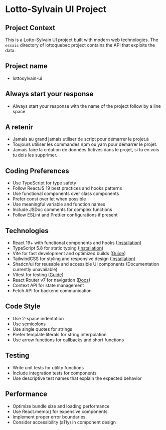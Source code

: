 # Lotto-Sylvain UI Project

## Project Context
This is a Lotto-Sylvain UI project built with modern web technologies. 
The `essais` directory of lottoquebec project contains the API that exploits the data.

## Project name
- lottosylvain-ui

## Always start your response
- Always start your response with the name of the project follow by a line space

## A retenir
- Jamais au grand jamais utiliser de script pour démarrer le projet.à
- Toujours utiliser les commandes npm ou yarn pour démarrer le projet.
- Jamais faire la création de données fictives dans le projet, si tu en vois tu dois les supprimer.

## Coding Preferences
- Use TypeScript for type safety
- Follow ReactJS 19 best practices and hooks patterns
- Use functional components over class components
- Prefer const over let when possible
- Use meaningful variable and function names
- Include JSDoc comments for complex functions
- Follow ESLint and Prettier configurations if present

## Technologies
- React 19+ with functional components and hooks ([Installation](https://react.dev/learn/installation))
- TypeScript 5.8 for static typing ([Installation](https://www.typescriptlang.org/download/))
- Vite for fast development and optimized builds ([Guide](https://vite.dev/guide/))
- TailwindCSS for styling and responsive design ([Installation](https://tailwindcss.com/docs/installation))
- Shadcn/ui for reusable and accessible UI components (Documentation currently unavailable)
- Vitest for testing ([Guide](https://vitest.dev/guide/))
- React Router v7 for navigation ([Docs](https://reactrouter.com/home))
- Context API for state management
- Fetch API for backend communication

## Code Style
- Use 2-space indentation
- Use semicolons
- Use single quotes for strings
- Prefer template literals for string interpolation
- Use arrow functions for callbacks and short functions

## Testing
- Write unit tests for utility functions
- Include integration tests for components
- Use descriptive test names that explain the expected behavior

## Performance
- Optimize bundle size and loading performance
- Use React.memo() for expensive components
- Implement proper error boundaries
- Consider accessibility (a11y) in component design

